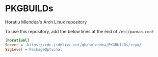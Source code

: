 # PKGBUILDs
Horatiu Mlendea's Arch Linux repository

To use this repository, add the below lines at the end of ```/etc/pacman.conf```
```ini
[horatiuml]
Server =  https://cdn.jsdelivr.net/gh/hmlendea/PKGBUILDs/repo/
SigLevel = PackageOptional
```
